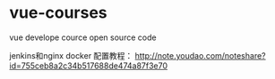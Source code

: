 # vue-courses
vue develope cource open source code

jenkins和nginx docker 配置教程：
  http://note.youdao.com/noteshare?id=755ceb8a2c34b517688de474a87f3e70